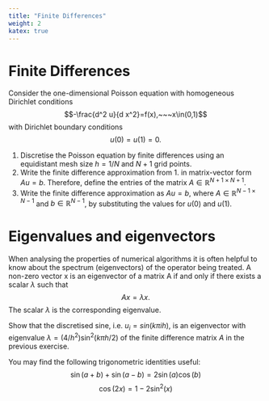 ```yaml
---
title: "Finite Differences"
weight: 2
katex: true
---
```


# Finite Differences
Consider the one-dimensional Poisson equation with homogeneous Dirichlet conditions
$$-\frac{d^2 u}{d x^2}=f(x),~~~x\in(0,1)$$
with Dirichlet boundary conditions
$$u(0)=u(1)  =  0.$$
1. Discretise the Poisson equation by finite differences using an equidistant mesh size $h=1/N$ and $N+1$ grid points.
2. Write the finite difference approximation from 1. in matrix-vector form $Au=b$. Therefore, define the entries of the matrix $A\in\mathbb{R}^{N+1\times N+1}$.
3. Write the finite difference approximation as $Au=b$, where $A\in\mathbb{R}^{N-1\times N-1}$ and $b\in\mathbb{R}^{N-1}$, by substituting the values for $u(0)$ and $u(1)$.


# Eigenvalues and eigenvectors
When analysing the properties of numerical algorithms it is often helpful to know about the spectrum (eigenvectors) of the operator being treated.
A non-zero vector x is an eigenvector of a matrix A if and only if there exists a scalar $\lambda$ such that
$$Ax=\lambda x.$$
The scalar $\lambda$ is the corresponding eigenvalue.

Show that the discretised sine, i.e. $u_i = sin(k\pi ih)$, is an eigenvector with eigenvalue $\lambda=(4/h^2)\sin^2(k\pi h/2)$ of the finite difference matrix $A$
in the previous exercise.

You may find the following trigonometric identities useful:
$$ \sin(a+b)+\sin(a-b) = 2\sin(a)\cos(b)$$
$$ \cos(2x) = 1-2\sin^2(x)$$
